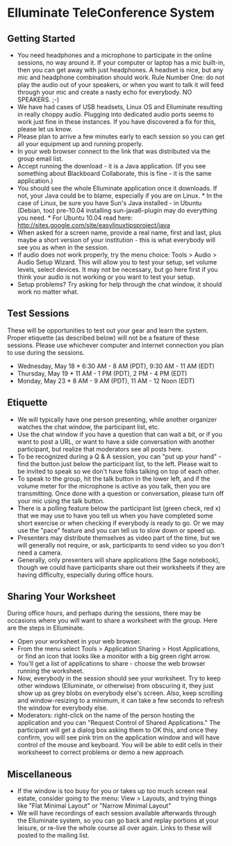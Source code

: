 

# Elluminate TeleConference System


## Getting Started

   * You need headphones and a microphone to participate in the online sessions, no way around it.  If your computer or laptop has a mic built-in, then you can get away with just headphones.  A headset is nice, but any mic and headphone combination should work.  Rule Number One: do not play the audio out of your speakers, or when you want to talk it will feed through your mic and create a nasty echo for everybody.  NO SPEAKERS.  ;-) 
   * We have had cases of USB headsets, Linux OS and Elluminate resulting in really choppy audio.  Plugging into dedicated audio ports seems to work just fine in these instances.  If you have discovered a fix for this, please let us know. 
   * Please plan to arrive a few minutes early to each session so you can get all your equipment up and running properly. 
   * In your web browser connect to the link that was distributed via the group email list. 
   * Accept running the download - it is a Java application.  (If you see something about Blackboard Collaborate, this is fine - it is the same application.) 
   * You should see the whole Elluminate application once it downloads.  If not, your Java could be to blame, especially if you are on Linux. 
         * In the case of Linux, be sure you have Sun's Java installed - in Ubuntu (Debian, too) pre-10.04 installing  sun-java6-plugin  may do everything you need. 
         * For Ubuntu 10.04 read here:  <a href="http://sites.google.com/site/easylinuxtipsproject/java">http://sites.google.com/site/easylinuxtipsproject/java</a> 
   * When asked for a screen name, provide a real name, first and last, plus maybe a short version of your institution - this is what everybody will see you as when in the session. 
   * If audio does not work properly, try the menu choice: Tools > Audio > Audio Setup Wizard.  This will allow you to test your setup, set volume levels, select devices.  It may not be necessary, but go here first if you think your audio is not working or you want to test your setup. 
   * Setup problems?  Try asking for help through the chat window, it should work no matter what. 
<a name="testsessions"></a> 
## Test Sessions

These will be opportunities to test out your gear and learn the system.  Proper etiquette (as described below) will not be a feature of these sessions.  Please use whichever computer and internet connection you plan to use during the sessions. 

   * Wednesday, May 18 
         * 6:30 AM - 8 AM (PDT), 9:30 AM - 11 AM (EDT) 
   * Thursday, May 19 
         * 11 AM - 1 PM (PDT), 2 PM - 4 PM (EDT) 
   * Monday, May 23 
         * 8 AM - 9 AM (PDT), 11 AM - 12 Noon (EDT) 

## Etiquette

   * We will typically have one person presenting, while another organizer watches the chat window, the participant list, etc. 
   * Use the chat window if you have a question that can wait a bit, or if you want to post a URL, or want to have a side conversation with another participant, but realize that moderators see all posts here. 
   * To be recognized during a Q & A session, you can "put up your hand" - find the button just below the participant list, to the left.  Please wait to be invited to speak so we don't have folks talking on top of each other. 
   * To speak to the group, hit the talk button in the lower left, and if the volume meter for the microphone is active as you talk, then you are transmitting.  Once done with a question or conversation, please turn off your mic using the talk button. 
   * There is a polling feature below the participant list (green check, red x) that we may use to have you tell us when you have completed some short exercise or when checking if everybody is ready to go.  Or we may use the "pace" feature and you can tell us to slow down or speed up. 
   * Presenters may distribute themselves as video part of the time, but we will generally not require, or ask, participants to send video so you don't need a camera. 
   * Generally, only presenters will share applications (the Sage notebook), though we could have participants share out their worksheets if they are having difficulty, especially during office hours. 

## Sharing Your Worksheet

During office hours, and perhaps during the sessions, there may be occasions where you will want to share a worksheet with the group.  Here are the steps in Elluminate. 

   * Open your worksheet in your web browser. 
   * From the menu select  Tools > Application Sharing > Host Applications, or find an icon that looks like a monitor with a big green right arrow. 
   * You'll get a list of applications to share - choose the web browser running the worksheet. 
   * Now, everybody in the session should see your worksheet.  Try to keep other windows (Elluminate, or otherwise) from obscuring it, they just show up as grey blobs on everybody else's screen.  Also, keep scrolling and window-resizing to a minimum, it can take a few seconds to refresh the window for everybody else. 
   * Moderators:  right-click on the name of the person hosting the application and you can "Request Control of Shared Applications."  The participant will get a dialog box asking them to OK this, and once they confirm, you will see pink trim on the application window and will have control of the mouse and keyboard.  You will be able to edit cells in their worksheeet to correct problems or demo a new approach. 

## Miscellaneous

   * If the window is too busy for you or takes up too much screen real estate, consider going to the menu: View > Layouts, and trying things like "Flat Minimal Layout" or "Narrow Minimal Layout" 
   * We will have recordings of each session available afterwards through the Elluminate system, so you can go back and replay portions at your leisure, or re-live the whole course all over again.  Links to these will posted to the mailing list. 
